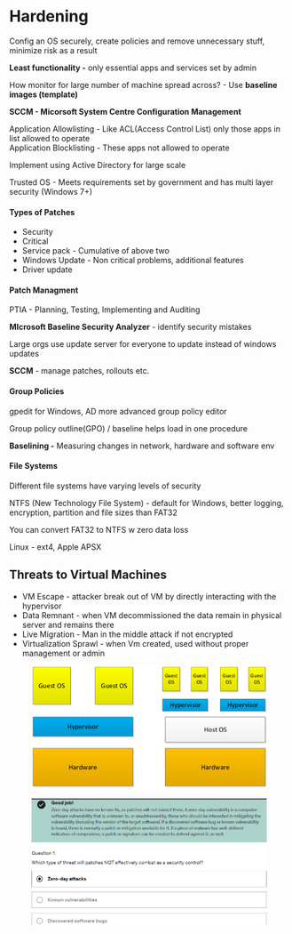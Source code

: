 # Hardening

Config an OS securely, create policies and remove unnecessary stuff, minimize risk as a result

**Least functionality -** only essential apps and services set by admin

How monitor for large number of machine spread across? - Use **baseline images (template)**

**SCCM - Micorsoft System Centre Configuration Management**

Application Allowlisting - Like ACL(Access Control List) only those apps in list allowed to operate\
Application Blocklisting - These apps not allowed to operate

Implement using Active Directory for large scale

Trusted OS - Meets requirements set by government and has multi layer security (Windows 7+)

#### Types of Patches

* Security
* Critical
* Service pack - Cumulative of above two
* Windows Update - Non critical problems, additional features
* Driver update

#### Patch Managment

PTIA - Planning, Testing, Implementing and Auditing

**MIcrosoft Baseline Security Analyzer** - identify security mistakes

Large orgs use update server for everyone to update instead of windows updates

**SCCM** - manage patches, rollouts etc.

#### Group Policies

gpedit for Windows, AD more advanced group policy editor

Group policy outline(GPO) / baseline helps load in one procedure

**Baselining -** Measuring changes in network, hardware and software env

#### File Systems

Different file systems have varying levels of security

NTFS (New Technology File System) - default for Windows, better logging, encryption, partition and file sizes than FAT32

You can convert FAT32 to NTFS w zero data loss

Linux - ext4, Apple APSX

## Threats to Virtual Machines

* VM Escape - attacker break out of VM by directly interacting with the hypervisor
* Data Remnant - when VM decommissioned the data remain in physical server and remains there
* Live Migration - Man in the middle attack if not encrypted
* Virtualization Sprawl - when Vm created, used without proper management or admin&#x20;

<figure><img src="../../.gitbook/assets/image (28).png" alt=""><figcaption></figcaption></figure>

<figure><img src="../../.gitbook/assets/image (48).png" alt=""><figcaption></figcaption></figure>



